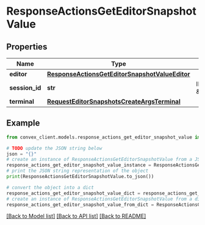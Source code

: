 # ResponseActionsGetEditorSnapshotValue


## Properties

Name | Type | Description | Notes
------------ | ------------- | ------------- | -------------
**editor** | [**ResponseActionsGetEditorSnapshotValueEditor**](ResponseActionsGetEditorSnapshotValueEditor.md) |  | 
**session_id** | **str** | ID from table \&quot;sessions\&quot; | 
**terminal** | [**RequestEditorSnapshotsCreateArgsTerminal**](RequestEditorSnapshotsCreateArgsTerminal.md) |  | 

## Example

```python
from convex_client.models.response_actions_get_editor_snapshot_value import ResponseActionsGetEditorSnapshotValue

# TODO update the JSON string below
json = "{}"
# create an instance of ResponseActionsGetEditorSnapshotValue from a JSON string
response_actions_get_editor_snapshot_value_instance = ResponseActionsGetEditorSnapshotValue.from_json(json)
# print the JSON string representation of the object
print(ResponseActionsGetEditorSnapshotValue.to_json())

# convert the object into a dict
response_actions_get_editor_snapshot_value_dict = response_actions_get_editor_snapshot_value_instance.to_dict()
# create an instance of ResponseActionsGetEditorSnapshotValue from a dict
response_actions_get_editor_snapshot_value_from_dict = ResponseActionsGetEditorSnapshotValue.from_dict(response_actions_get_editor_snapshot_value_dict)
```
[[Back to Model list]](../README.md#documentation-for-models) [[Back to API list]](../README.md#documentation-for-api-endpoints) [[Back to README]](../README.md)


